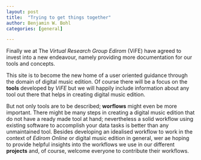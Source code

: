 ```yaml
---
layout: post
title:  "Trying to get things together"
author: Benjamin W. Bohl
categories: [general]

---
```


Finally we at The *Virtual Research Group Edirom* (ViFE) have agreed to invest into a new endeavour, namely providing more documentation for our tools and concepts.

This site is to become the new home of a user oriented guidance through the domain of digital music edition. Of course there will be a focus on the **tools** developed by _ViFE_ but we will happily include information about any tool out there that helps in creating digital music edition.

But not only tools are to be described; **worflows** might even be more important. There might be many steps in creating a digital music edition that do not have a ready made tool at hand; nevertheless a solid workflow using existing software to accomplish your data tasks is better than any unmaintained tool. Besides developing an idealised workflow to work in the context of _Edirom Online_ or digital music edition in general, wer ae hoping to provide helpful insights into the workflows we use in our different **projects** and, of course, welcome everyone to contribute their workflows.